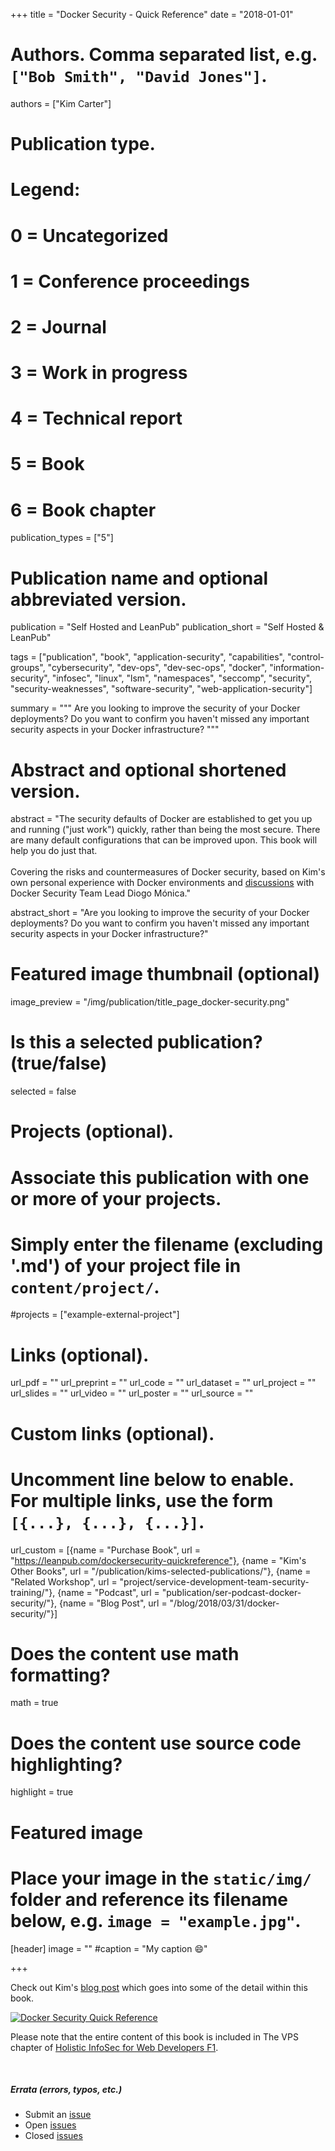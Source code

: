 +++
title = "Docker Security - Quick Reference"
date = "2018-01-01"

# Authors. Comma separated list, e.g. `["Bob Smith", "David Jones"]`.
authors = ["Kim Carter"]

# Publication type.
# Legend:
# 0 = Uncategorized
# 1 = Conference proceedings
# 2 = Journal
# 3 = Work in progress
# 4 = Technical report
# 5 = Book
# 6 = Book chapter
publication_types = ["5"]

# Publication name and optional abbreviated version.
publication = "Self Hosted and LeanPub"
publication_short = "Self Hosted & LeanPub"

tags = ["publication", "book", "application-security", "capabilities", "control-groups", "cybersecurity", "dev-ops", "dev-sec-ops", "docker", "information-security", "infosec", "linux", "lsm", "namespaces", "seccomp", "security", "security-weaknesses", "software-security", "web-application-security"]

summary = """
Are you looking to improve the security of your Docker deployments? Do you want to confirm you haven't missed any important security aspects in your Docker infrastructure?
"""

# Abstract and optional shortened version.
abstract = "The security defaults of Docker are established to get you up and running (\"just work\") quickly, rather than being the most secure. There are many default configurations that can be improved upon. This book will help you do just that.<br><br>Covering the risks and countermeasures of Docker security, based on Kim's own personal experience with Docker environments and [discussions](/publication/ser-podcast-docker-security) with Docker Security Team Lead Diogo Mónica."

abstract_short = "Are you looking to improve the security of your Docker deployments? Do you want to confirm you haven't missed any important security aspects in your Docker infrastructure?"

# Featured image thumbnail (optional)
image_preview = "/img/publication/title_page_docker-security.png"

# Is this a selected publication? (true/false)
selected = false

# Projects (optional).
#   Associate this publication with one or more of your projects.
#   Simply enter the filename (excluding '.md') of your project file in `content/project/`.
#projects = ["example-external-project"]

# Links (optional).
url_pdf = ""
url_preprint = ""
url_code = ""
url_dataset = ""
url_project = ""
url_slides = ""
url_video = ""
url_poster = ""
url_source = ""

# Custom links (optional).
#   Uncomment line below to enable. For multiple links, use the form `[{...}, {...}, {...}]`.
url_custom = [{name = "Purchase Book", url = "https://leanpub.com/dockersecurity-quickreference"}, {name = "Kim's Other Books", url = "/publication/kims-selected-publications/"}, {name = "Related Workshop", url = "project/service-development-team-security-training/"}, {name = "Podcast", url = "publication/ser-podcast-docker-security/"}, {name = "Blog Post", url = "/blog/2018/03/31/docker-security/"}]

# Does the content use math formatting?
math = true

# Does the content use source code highlighting?
highlight = true

# Featured image
# Place your image in the `static/img/` folder and reference its filename below, e.g. `image = "example.jpg"`.
[header]
image = ""
#caption = "My caption :smile:"

+++

Check out Kim's [blog post](/blog/2018/03/31/docker-security/) which goes into some of the detail within this book.

[![Docker Security Quick Reference](/img/publication/title_page_docker-security_720.png)](https://leanpub.com/dockersecurity-quickreference)

Please note that the entire content of this book is included in The VPS chapter of [Holistic InfoSec for Web Developers F1](https://f1.holisticinfosecforwebdevelopers.com/).

<br>

##### Errata (errors, typos, etc.)

* Submit an [issue](https://github.com/binarymist/dockersecurity-quickreference/issues)
* Open [issues](https://github.com/binarymist/dockersecurity-quickreference/issues?q=is%3Aopen+is%3Aissue)
* Closed [issues](https://github.com/binarymist/dockersecurity-quickreference/issues?q=is%3Aissue+is%3Aclosed)

